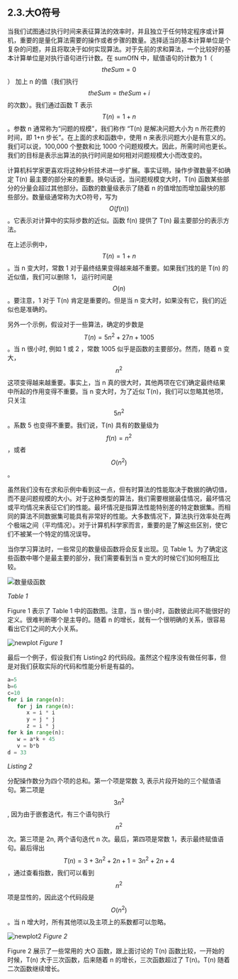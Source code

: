 ## 2.3.大O符号

当我们试图通过执行时间来表征算法的效率时，并且独立于任何特定程序或计算机，重要的是量化算法需要的操作或者步骤的数量。选择适当的基本计算单位是个复杂的问题，并且将取决于如何实现算法。对于先前的求和算法，一个比较好的基本计算单位是对执行语句进行计数。在 sumOfN 中，赋值语句的计数为 1（$$theSum = 0$$） 加上 n 的值（我们执行 $$theSum=theSum+i$$ 的次数）。我们通过函数 T 表示  $$T(n)=1+n$$。参数 n 通常称为“问题的规模”，我们称作 “T(n) 是解决问题大小为 n 所花费的时间，即 1+n 步长”。在上面的求和函数中，使用 n 来表示问题大小是有意义的。我们可以说，100,000 个整数和比 1000 个问题规模大。因此，所需时间也更长。我们的目标是表示出算法的执行时间是如何相对问题规模大小而改变的。

计算机科学家更喜欢将这种分析技术进一步扩展。事实证明，操作步骤数量不如确定  T(n) 最主要的部分来的重要。换句话说，当问题规模变大时，T(n) 函数某些部分的分量会超过其他部分。函数的数量级表示了随着 n 的值增加而增加最快的那些部分。数量级通常称为大O符号，写为 $$O(f(n))$$。它表示对计算中的实际步数的近似。函数 f(n) 提供了 T(n) 最主要部分的表示方法。

在上述示例中，$$T(n)=1+n$$。当 n 变大时，常数 1 对于最终结果变得越来越不重要。如果我们找的是 T(n) 的近似值，我们可以删除 1， 运行时间是 $$O(n)$$。要注意，1 对于 T(n) 肯定是重要的。但是当 n 变大时，如果没有它，我们的近似也是准确的。

另外一个示例，假设对于一些算法，确定的步数是 $$T(n)=5n^2+27n+1005$$。当 n 很小时, 例如 1 或 2 ，常数 1005 似乎是函数的主要部分。然而，随着 n 变大，$$n^2$$ 这项变得越来越重要。事实上，当 n 真的很大时，其他两项在它们确定最终结果中所起的作用变得不重要。当 n 变大时，为了近似 T(n)，我们可以忽略其他项，只关注 $$5n^2$$ 。系数 5 也变得不重要。我们说，T(n) 具有的数量级为 $$f(n)=n^2$$，或者 $$O( n^2 )$$ 。

虽然我们没有在求和示例中看到这一点，但有时算法的性能取决于数据的确切值，而不是问题规模的大小。对于这种类型的算法，我们需要根据最佳情况，最坏情况或平均情况来表征它们的性能。最坏情况是指算法性能特别差的特定数据集。而相同的算法不同数据集可能具有非常好的性能。大多数情况下，算法执行效率处在两个极端之间（平均情况）。对于计算机科学家而言，重要的是了解这些区别，使它们不被某一个特定的情况误导。

当你学习算法时，一些常见的数量级函数将会反复出现。见 Table 1。为了确定这些函数中哪个是最主要的部分，我们需要看到当 n 变大的时候它们如何相互比较。

![数量级函数](assets/%E6%95%B0%E9%87%8F%E7%BA%A7%E5%87%BD%E6%95%B0.png)

*Table 1*

Figure 1 表示了 Table 1 中的函数图。注意，当 n 很小时，函数彼此间不能很好的定义。很难判断哪个是主导的。随着 n 的增长，就有一个很明确的关系，很容易看出它们之间的大小关系。

![newplot](assets/newplot.png)
*Figure 1*

最后一个例子，假设我们有 Listing2 的代码段。虽然这个程序没有做任何事，但是对我们获取实际的代码和性能分析是有益的。

```py
a=5
b=6
c=10
for i in range(n):
   for j in range(n):
      x = i * i
      y = j * j
      z = i * j
for k in range(n):
   w = a*k + 45
   v = b*b
d = 33
```

*Listing 2*

分配操作数分为四个项的总和。第一个项是常数 3, 表示片段开始的三个赋值语句。第二项是 $$3n^2$$, 因为由于嵌套迭代，有三个语句执行 $$n^2$$ 次。第三项是 2n, 两个语句迭代 n 次。最后，第四项是常数 1，表示最终赋值语句。最后得出 $$T(n)=3+3n^2+2n+1=3n^2+2n+4$$，通过查看指数，我们可以看到 $$n^2$$ 项是显性的，因此这个代码段是 $$O(n^ 2)$$。当 n 增大时，所有其他项以及主项上的系数都可以忽略。

![newplot2](assets/newplot2.png)
*Figure 2*

Figure 2 展示了一些常用的 大O 函数，跟上面讨论的 T(n) 函数比较，一开始的时候，T(n) 大于三次函数，后来随着 n 的增长，三次函数超过了 T(n)。T(n) 随着二次函数继续增长。
